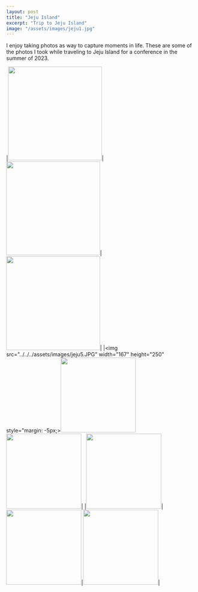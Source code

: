 ```yaml
---
layout: post
title: "Jeju Island"
excerpt: "Trip to Jeju Island"
image: "/assets/images/jeju1.jpg"
---
```


I enjoy taking photos as way to capture moments in life. These are some of the photos I took while traveling to Jeju Island for a conference in the summer of 2023.


|<img src="../../../assets/images/jeju2.JPG" height=250px>|<img src="../../../assets/images/jeju3.JPG" height=250px>|<img src="../../../assets/images/jeju4.JPG" height=250px>|
|<img src="../../../assets/images/jeju5.JPG" width="167" height="250" style="margin: -5px;><img src="../../../assets/images/jeju6.JPG" height=200px> <img src="../../../assets/images/jeju7.JPG" height=200px>|
|<img src="../../../assets/images/jeju8.JPG" height=200px>|<img src="../../../assets/images/jeju9.JPG" height=200px>|<img src="../../../assets/images/jeju10.JPG" height=200px>|
